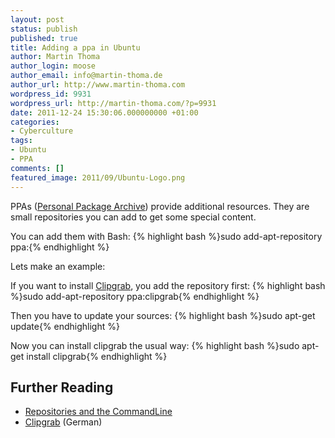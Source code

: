 ```yaml
---
layout: post
status: publish
published: true
title: Adding a ppa in Ubuntu
author: Martin Thoma
author_login: moose
author_email: info@martin-thoma.de
author_url: http://www.martin-thoma.com
wordpress_id: 9931
wordpress_url: http://martin-thoma.com/?p=9931
date: 2011-12-24 15:30:06.000000000 +01:00
categories:
- Cyberculture
tags:
- Ubuntu
- PPA
comments: []
featured_image: 2011/09/Ubuntu-Logo.png
---
```

PPAs (<a href="http://en.wikipedia.org/wiki/Personal_Package_Archive">Personal Package Archive</a>) provide additional resources. They are small repositories you can add to get some special content.

You can add them with Bash:
{% highlight bash %}sudo add-apt-repository ppa:<repository-name>{% endhighlight %}

Lets make an example:

If you want to install <a href="http://clipgrab.de/en">Clipgrab</a>, you add the repository first:
{% highlight bash %}sudo add-apt-repository ppa:clipgrab{% endhighlight %}

Then you have to update your sources:
{% highlight bash %}sudo apt-get update{% endhighlight %}

Now you can install clipgrab the usual way:
{% highlight bash %}sudo apt-get install clipgrab{% endhighlight %}

<h2>Further Reading</h2>
<ul>
  <li><a href="https://help.ubuntu.com/community/Repositories/CommandLine">Repositories and the CommandLine</a></li>
  <li><a href="http://wiki.ubuntuusers.de/Clipgrab">Clipgrab</a> (German)</li>
</ul>
